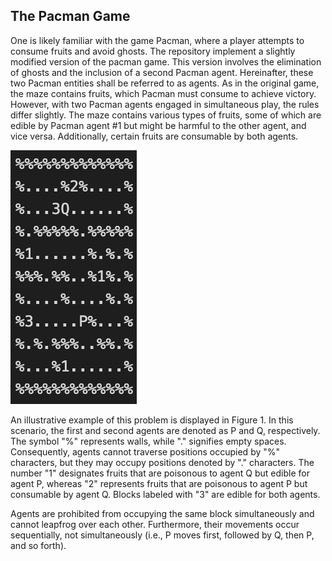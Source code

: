 ## The Pacman Game

One is likely familiar with the game Pacman, where a player attempts to consume fruits and avoid ghosts. The repository implement a slightly modified version of the pacman game. This version involves the elimination of ghosts and the inclusion of a second Pacman agent. Hereinafter, these two Pacman entities shall be referred to as agents. As in the original game, the maze contains fruits, which Pacman must consume to achieve victory. However, with two Pacman agents engaged in simultaneous play, the rules differ slightly. The maze contains various types of fruits, some of which are edible by Pacman agent #1 but might be harmful to the other agent, and vice versa. Additionally, certain fruits are consumable by both agents.

![Screenshot](sample.png)

An illustrative example of this problem is displayed in Figure 1. In this scenario, the first and second agents are denoted as P and Q, respectively. The symbol "%" represents walls, while "." signifies empty spaces. Consequently, agents cannot traverse positions occupied by "%" characters, but they may occupy positions denoted by "." characters. The number "1" designates fruits that are poisonous to agent Q but edible for agent P, whereas "2" represents fruits that are poisonous to agent P but consumable by agent Q. Blocks labeled with "3" are edible for both agents.

Agents are prohibited from occupying the same block simultaneously and cannot leapfrog over each other. Furthermore, their movements occur sequentially, not simultaneously (i.e., P moves first, followed by Q, then P, and so forth).